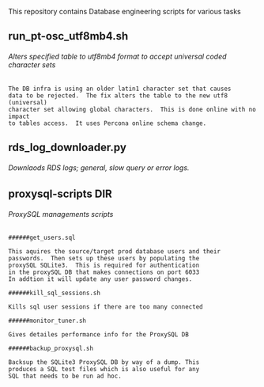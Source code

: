 This repository contains Database engineering scripts for various tasks

## run_pt-osc_utf8mb4.sh

###### Alters specified table to utf8mb4 format to accept universal coded character sets
	
	The DB infra is using an older latin1 character set that causes
	data to be rejected.  The fix alters the table to the new utf8 (universal) 
	character set allowing global characters.  This is done online with no impact
	to tables access.  It uses Percona online schema change. 

## rds_log_downloader.py

######   Downlaods RDS logs; general, slow query or error logs.

## proxysql-scripts DIR

###### ProxySQL managements scripts
	
	######get_users.sql

	This aquires the source/target prod database users and their 
	passwords.  Then sets up these users by populating the 
	proxySQL SQLite3.  This is required for authentication 
	in the proxySQL DB that makes connections on port 6033
	In addtion it will update any user password changes.
	
	######kill_sql_sessions.sh

	Kills sql user sessions if there are too many connected

	######monitor_tuner.sh

	Gives detailes performance info for the ProxySQL DB

	######backup_proxysql.sh

	Backsup the SQLite3 ProxySQL DB by way of a dump. This
	produces a SQL test files which is also useful for any
	SQL that needs to be run ad hoc.
	
